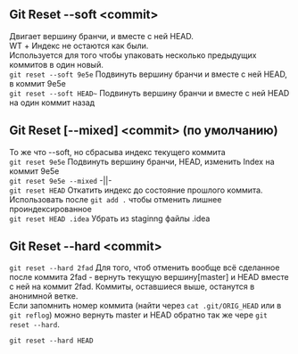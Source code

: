 ## Git Reset \-\-soft \<commit\>
Двигает вершину бранчи, и вместе с ней HEAD.  
WT + Индекс не остаются как были.  
Используется для того чтобы упаковать несколько предыдущих коммитов в один новый.  
`git reset --soft 9e5e` Подвинуть вершину бранчи и вместе с ней HEAD, в коммит 9e5e  
`git reset --soft HEAD~` Подвинуть вершину бранчи и вместе с ней HEAD на один коммит назад

## Git Reset \[\-\-mixed\] \<commit\> (по умолчанию)
То же что \-\-soft, но сбрасыва индекс текущего коммита  
`git reset 9e5e` Подвинуть вершину бранчи, HEAD, изменить Index на коммит 9e5e  
`git reset 9e5e --mixed` -||-  
`git reset HEAD` Откатить индекс до состояние прошлого коммита. Использовать после `git add .` чтобы отменить лишнее проиндексированное  
`git reset HEAD .idea`  Убрать из staginng файлы .idea  

## Git Reset \-\-hard \<commit\>
`git reset --hard 2fad` Для того, чтоб отменить вообще всё сделанное после коммита 2fad - вернуть текущую вершину\[master\] и HEAD вместе с ней на коммит 2fad. Коммиты, оставшиеся выше, останутся в анонимной ветке.  
Если запомнить номер коммита (найти через `cat .git/ORIG_HEAD` или в `git reflog`) можно вернуть master и HEAD обратно так же чере `git reset --hard`.  

`git reset --hard HEAD`
